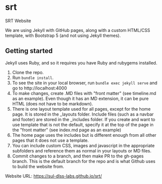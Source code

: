 # srt
SRT Website

We are using Jekyll with GitHub pages, along with a custom HTML/CSS template, with Bootstrap 5 (and not using Jekyll themes).

## Getting started

Jekyll uses Ruby, and so it requires you have Ruby and rubygems installed.

1. Clone the repo.
2. Run `bundle install`.
3. To see the site in your local browser, run `bundle exec jekyll serve` and go to http://localhost:4000
4. To make changes, create .MD files with "front matter" (see timeline.md as an example).  Even though it has an MD extension, it can be pure HTML (does not have to be markdown).
5. There is one layout template used for all pages, except for the home page.  It is stored in the _layouts folder.  Include files (such as a navbar and footer) are stored in the _includes folder.  If you create and want to use template that is not the default, specify it at the top of the page in the "front matter" (see  index.md page as an example)
6. The home page uses the includes but is different enough from all other pages that it does not use a template.
7. You can include custom CSS, images and javascript in the appropriate subfolders and reference them as normal in your layouts or MD files.
8. Commit changes to a branch, and then make PR to the gh-pages branch.  This is the default branch for the repo and is what Github uses to build the website from.


Website URL: https://sul-dlss-labs.github.io/srt/
